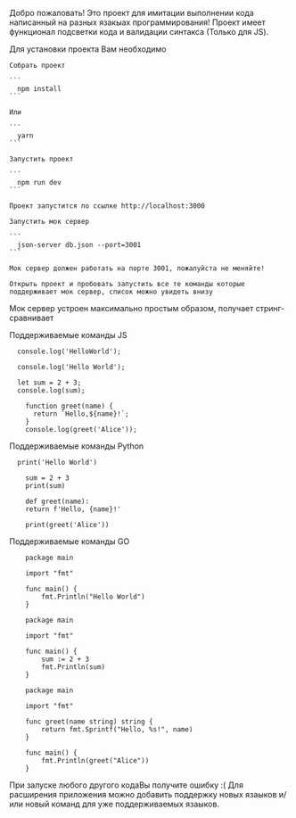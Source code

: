  Добро пожаловать!
 Это проект для имитации выполнении кода написанный на разных язакыах программирования!
 Проект имеет функционал подсветки кода и валидации синтакса (Только для JS).

  Для установки проекта Вам необходимо

    Собрать проект

    ```
      npm install
    ```
    
    Или

    ```
      yarn
    ```

    Запустить проект

    ```
      npm run dev
    ```

    Проект запустится по ссылке http://localhost:3000

    Запустить мок сервер

    ```
      json-server db.json --port=3001
    ```

    Мок сервер должен работать на порте 3001, пожалуйста не меняйте!
  
    Открыть проект и пробовать запустить все те команды которые поддерживает мок сервер, список можно увидеть внизу 


  Мок сервер устроен максимально простым образом, получает стринг- сравнивает 

  Поддерживаемые команды JS

```
  console.log('HelloWorld');
```
```
  console.log('Hello World');
```

```
  let sum = 2 + 3;
  console.log(sum);
```
```
    function greet(name) {
      return `Hello,${name}!`;
    }
    console.log(greet('Alice'));
```

  Поддерживаемые команды Python
```
  print('Hello World')
```

```
    sum = 2 + 3
    print(sum)
```
``` 
    def greet(name):
    return f'Hello, {name}!'

    print(greet('Alice'))
```


  Поддерживаемые команды GO

```  
    package main

    import "fmt"

    func main() {
        fmt.Println("Hello World")
    }
```
``` 
    package main

    import "fmt"

    func main() {
        sum := 2 + 3
        fmt.Println(sum)
    }
```
``` 
    package main

    import "fmt"

    func greet(name string) string {
        return fmt.Sprintf("Hello, %s!", name)
    }

    func main() {
        fmt.Println(greet("Alice"))
    }
```


При залуске любого другого кодаВы получите ошибку :(
Для расширения приложения можно добавить поддержку новых язаыков и/или новый команд для уже поддерживаемых язаыков.
